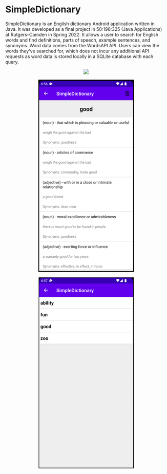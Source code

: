 # SimpleDictionary

SimpleDictionary is an English dictionary Android application written in Java. It was developed as a final project in 50:198:325 (Java Applications) at Rutgers–Camden in Spring 2022. It allows a user to search for English words and find definitions, parts of speech, example sentences, and synonyms. Word data comes from the WordsAPI API. Users can view the words they've searched for, which does not incur any additional API requests as word data is stored locally in a SQLite database with each query.

<p align="center">
  <img src="https://github.com/nickelison/SimpleDictionaryy/blob/main/sd-home.png?raw=true" />
</p>

<p align="center">
  <img src="https://github.com/nickelison/SimpleDictionary/blob/main/sd-word.png?raw=true" />
</p>

<p align="center">
  <img src="https://github.com/nickelison/SimpleDictionary/blob/main/sd-list.png?raw=true" />
</p>
